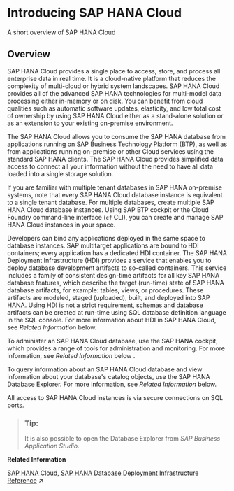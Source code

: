 <!-- loioca1a943bb6524233b7766ae399f062fd -->

# Introducing SAP HANA Cloud

A short overview of SAP HANA Cloud



<a name="loioca1a943bb6524233b7766ae399f062fd__section_overview"/>

## Overview

SAP HANA Cloud provides a single place to access, store, and process all enterprise data in real time. It is a cloud-native platform that reduces the complexity of multi-cloud or hybrid system landscapes. SAP HANA Cloud provides all of the advanced SAP HANA technologies for multi-model data processing either in-memory or on disk. You can benefit from cloud qualities such as automatic software updates, elasticity, and low total cost of ownership by using SAP HANA Cloud either as a stand-alone solution or as an extension to your existing on-premise environment.

The SAP HANA Cloud allows you to consume the SAP HANA database from applications running on SAP Business Technology Platform \(BTP\), as well as from applications running on-premise or other Cloud services using the standard SAP HANA clients. The SAP HANA Cloud provides simplified data access to connect all your information without the need to have all data loaded into a single storage solution.

If you are familiar with multiple tenant databases in SAP HANA on-premise systems, note that every SAP HANA Cloud database instance is equivalent to a single tenant database. For multiple databases, create multiple SAP HANA Cloud database instances. Using SAP BTP cockpit or the Cloud Foundry command-line interface \(`cf` CLI\), you can create and manage SAP HANA Cloud instances in your space.

Developers can bind any applications deployed in the same space to database instances. SAP multitarget applications are bound to HDI containers; every application has a dedicated HDI container. The SAP HANA Deployment Infrastructure \(HDI\) provides a service that enables you to deploy database development artifacts to so-called containers. This service includes a family of consistent design-time artifacts for all key SAP HANA database features, which describe the target \(run-time\) state of SAP HANA database artifacts, for example: tables, views, or procedures. These artifacts are modeled, staged \(uploaded\), built, and deployed into SAP HANA. Using HDI is not a strict requirement, schemas and database artifacts can be created at run-time using SQL database definition language in the SQL console. For more information about HDI in SAP HANA Cloud, see *Related Information* below.

To administer an SAP HANA Cloud database, use the SAP HANA cockpit, which provides a range of tools for administration and monitoring. For more information, see *Related Information* below .

To query information about an SAP HANA Cloud database and view information about your database's catalog objects, use the SAP HANA Database Explorer. For more information, see *Related Information* below.

All access to SAP HANA Cloud instances is via secure connections on SQL ports.

> ### Tip:  
> It is also possible to open the Database Explorer from *SAP Business Application Studio*.

**Related Information**  


[SAP HANA Cloud, SAP HANA Database Deployment Infrastructure Reference](https://help.sap.com/viewer/c2cc2e43458d4abda6788049c58143dc/2024_3_QRC/en-US/4077972509f5437c85d6a03e01509417.html "Set up and maintain the deployment infrastructure for the SAP HANA Cloud, SAP HANA database service.") :arrow_upper_right:

